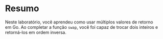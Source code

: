 # Resumo

Neste laboratório, você aprendeu como usar múltiplos valores de retorno em Go. Ao completar a função `swap`, você foi capaz de trocar dois inteiros e retorná-los em ordem inversa.
